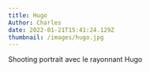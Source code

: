 ```yaml
---
title: Hugo
Author: Charles
date: 2022-01-21T15:41:24.129Z
thumbnail: /images/hugo.jpg
---
```

Shooting portrait avec le rayonnant Hugo